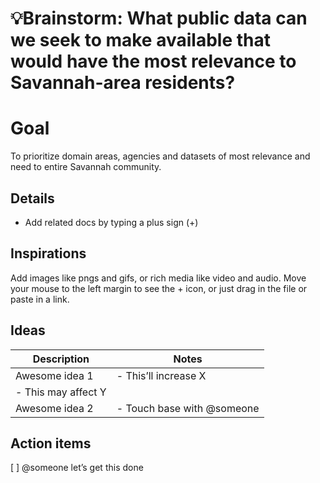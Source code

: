 # 💡Brainstorm: What public data can we seek to make available that would have the most relevance to Savannah-area residents?

# Goal

To prioritize domain areas, agencies and datasets of most relevance and need to entire Savannah community.


## Details
- Add related docs by typing a plus sign (+)


## Inspirations

Add images like pngs and gifs, or rich media like video and audio. Move your mouse to the left margin to see the + icon, or just drag in the file or paste in a link.


## Ideas
| **Description** | **Notes**                                |
| --------------- | ---------------------------------------- |
| Awesome idea 1  | - This’ll increase X
- This may affect Y |
| Awesome idea 2  | - Touch base with @someone               |



## Action items
[ ] @someone let’s get this done

